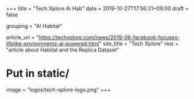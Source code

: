 +++
title = "Tech Xplore Ai Hab"
date = 2019-10-27T17:56:21+09:00
draft = false

grouping = "AI Habitat"

article_url = "https://techxplore.com/news/2019-06-facebook-focuses-lifelike-environments-ai-powered.html"
site_title = "Tech Xplore"
rest = "article about Habitat and the Replica Dataset"

# Put in static/
image = "logos/tech-xplore-logo.png"
+++
